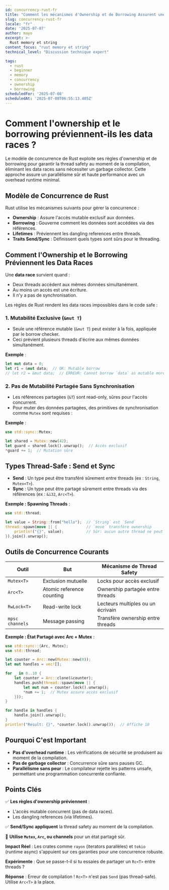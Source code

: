 ```yaml
---
id: concurrency-rust-fr
title: "Comment les mécanismes d'Ownership et de Borrowing Assurent une Concurrence Sûre"
slug: concurrency-rust-fr
locale: "fr"
date: '2025-07-07'
author: mayo
excerpt: >-
  Rust memory et string
content_focus: "rust memory et string"
technical_level: "Discussion technique expert"

tags:
  - rust
  - beginner
  - memory
  - concurrency
  - ownership
  - borrowing
scheduledFor: '2025-07-08'
scheduledAt: '2025-07-08T06:55:13.405Z'
---
```


# Comment l'ownership et le borrowing préviennent-ils les data races ?

Le modèle de concurrence de Rust exploite ses règles d'ownership et de borrowing pour garantir la thread safety au moment de la compilation, éliminant les data races sans nécessiter un garbage collector. Cette approche assure un parallélisme sûr et haute performance avec un overhead runtime minimal.

## Modèle de Concurrence de Rust

Rust utilise les mécanismes suivants pour gérer la concurrence :
- **Ownership** : Assure l'accès mutable exclusif aux données.
- **Borrowing** : Gouverne comment les données sont accédées via des références.
- **Lifetimes** : Préviennent les dangling references entre threads.
- **Traits Send/Sync** : Définissent quels types sont sûrs pour le threading.

## Comment l'Ownership et le Borrowing Préviennent les Data Races

Une **data race** survient quand :
- Deux threads accèdent aux mêmes données simultanément.
- Au moins un accès est une écriture.
- Il n'y a pas de synchronisation.

Les règles de Rust rendent les data races impossibles dans le code safe :

### 1. Mutabilité Exclusive (`&mut T`)

- Seule une référence mutable (`&mut T`) peut exister à la fois, appliquée par le borrow checker.
- Ceci prévient plusieurs threads d'écrire aux mêmes données simultanément.

**Exemple** :
```rust
let mut data = 0;
let r1 = &mut data;  // OK: Mutable borrow
// let r2 = &mut data;  // ERREUR: Cannot borrow `data` as mutable more than once
```

### 2. Pas de Mutabilité Partagée Sans Synchronisation

- Les références partagées (`&T`) sont read-only, sûres pour l'accès concurrent.
- Pour muter des données partagées, des primitives de synchronisation comme `Mutex` sont requises :

**Exemple** :
```rust
use std::sync::Mutex;

let shared = Mutex::new(42);
let guard = shared.lock().unwrap();  // Accès exclusif
*guard += 1;  // Mutation sûre
```

## Types Thread-Safe : Send et Sync

- **Send** : Un type peut être transféré sûrement entre threads (ex : `String`, `Mutex<T>`).
- **Sync** : Un type peut être partagé sûrement entre threads via des références (ex : `&i32`, `Arc<T>`).

**Exemple : Spawning Threads** :
```rust
use std::thread;

let value = String::from("hello");  // `String` est `Send`
thread::spawn(move || {             // `move` transfère ownership
    println!("{}", value);          // Sûr: aucun autre thread ne peut accéder `value`
}).join().unwrap();
```

## Outils de Concurrence Courants

| **Outil** | **But** | **Mécanisme de Thread Safety** |
|-----------|---------|--------------------------------|
| `Mutex<T>` | Exclusion mutuelle | Locks pour accès exclusif |
| `Arc<T>` | Atomic reference counting | Ownership partagée entre threads |
| `RwLock<T>` | Read-write lock | Lecteurs multiples ou un écrivain |
| `mpsc channels` | Message passing | Transfère ownership entre threads |

**Exemple : État Partagé avec Arc + Mutex** :
```rust
use std::sync::{Arc, Mutex};
use std::thread;

let counter = Arc::new(Mutex::new(0));
let mut handles = vec![];

for _ in 0..10 {
    let counter = Arc::clone(&counter);
    handles.push(thread::spawn(move || {
        let mut num = counter.lock().unwrap();
        *num += 1;  // Mutex assure accès exclusif
    }));
}

for handle in handles {
    handle.join().unwrap();
}
println!("Result: {}", *counter.lock().unwrap());  // Affiche 10
```

## Pourquoi C'est Important

- **Pas d'overhead runtime** : Les vérifications de sécurité se produisent au moment de la compilation.
- **Pas de garbage collector** : Concurrence sûre sans pauses GC.
- **Parallélisme sans peur** : Le compilateur rejette les patterns unsafe, permettant une programmation concurrente confiante.

## Points Clés

✅ **Les règles d'ownership préviennent** :
- L'accès mutable concurrent (pas de data races).
- Les dangling references (via lifetimes).

✅ **Send/Sync appliquent** la thread safety au moment de la compilation.

🚀 **Utilise `Mutex`, `Arc`, ou channels** pour un état partagé sûr.

**Impact Réel** : Les crates comme `rayon` (iterators parallèles) et `tokio` (runtime async) s'appuient sur ces garanties pour une concurrence robuste.

**Expérimente** : Que se passe-t-il si tu essaies de partager un `Rc<T>` entre threads ?

**Réponse** : Erreur de compilation ! `Rc<T>` n'est pas `Send` (pas thread-safe). Utilise `Arc<T>` à la place.
